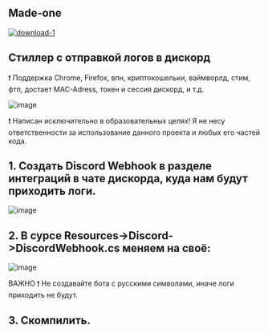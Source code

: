 ## Made-one

<a href="https://imgbb.com/"><img src="https://i.ibb.co/DDd5j86/download-1.gif" alt="download-1" border="0"></a>

## Стиллер с отправкой логов в дискорд

❗ Поддержка Chrome, Firefox, впн, криптокошельки, ваймворлд, стим, фтп, достает MAC-Adress, токен и сессия дискорд, и т.д.

![image](https://user-images.githubusercontent.com/95430336/144464559-aa26791b-f87b-4f84-a423-0782691b8eaf.png)


❗ Написан исключительно в образовательных целях! Я не несу ответственности за использование данного проекта и любых его частей кода.






## 1. Создать Discord Webhook в разделе интеграций в чате дискорда, куда нам будут приходить логи. 

![image](https://user-images.githubusercontent.com/95430336/144465550-f4147037-7d78-41b9-8590-2567143c8d28.png)



## 2. В сурсе Resources->Discord->DiscordWebhook.cs меняем на своё:

![image](https://user-images.githubusercontent.com/95430336/144466481-be7f4018-86bb-4503-ac1e-68bf442af7e5.png)

ВАЖНО ❗ Не создавайте бота с русскими символами, иначе логи приходить не будут.

## 3. Скомпилить.

